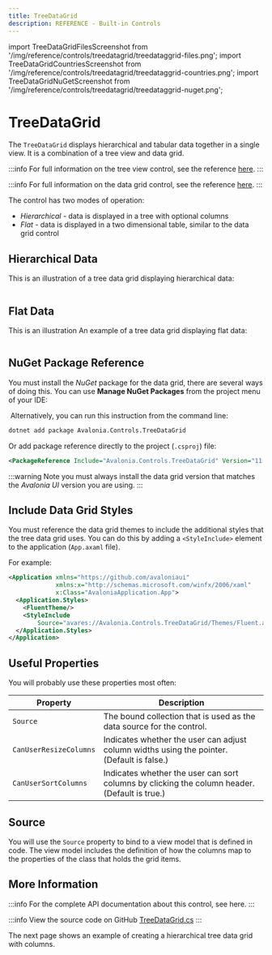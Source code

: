 ```yaml
---
title: TreeDataGrid
description: REFERENCE - Built-in Controls
---
```


import TreeDataGridFilesScreenshot from '/img/reference/controls/treedatagrid/treedataggrid-files.png';
import TreeDataGridCountriesScreenshot from '/img/reference/controls/treedatagrid/treedataggrid-countries.png';
import TreeDataGridNuGetScreenshot from '/img/reference/controls/treedatagrid/treedataggrid-nuget.png';

# TreeDataGrid

The `TreeDataGrid` displays hierarchical and tabular data together in a single view. It is a combination of a tree view and data grid.

:::info
For full information on the tree view control, see the reference [here](../treeview-1.md).
:::

:::info
For full information on the data grid control, see the reference [here](../datagrid/).
:::

The control has two modes of operation:

* _Hierarchical -_ data is displayed in a tree with optional columns
* _Flat -_ data is displayed in a two dimensional table, similar to the data grid control

## Hierarchical Data

This is an illustration of a tree data grid displaying hierarchical data:

<img src={TreeDataGridFilesScreenshot} alt="" />

## Flat Data

This is an illustration An example of  a tree data grid displaying flat data:

<img src={TreeDataGridCountriesScreenshot} alt="" />

## NuGet Package Reference

You must install the _NuGet_ package for the data grid, there are several ways of doing this. You can use **Manage NuGet Packages** from the project menu of your IDE:

<img src={TreeDataGridNuGetScreenshot} alt=""/>
Alternatively,  you can run this instruction from the command line:

```bash
dotnet add package Avalonia.Controls.TreeDataGrid
```

Or add package reference directly to the project (`.csproj`) file:

```xml
<PackageReference Include="Avalonia.Controls.TreeDataGrid" Version="11.0.0" />
```

:::warning
Note you must always install the data grid version that matches the _Avalonia UI_ version you are using.
:::

## Include Data Grid Styles

You must reference the data grid themes to include the additional styles that the tree data grid uses. You can do this by adding a `<StyleInclude>` element to the application (`App.axaml` file).

For example:

```xml
<Application xmlns="https://github.com/avaloniaui"
             xmlns:x="http://schemas.microsoft.com/winfx/2006/xaml"
             x:Class="AvaloniaApplication.App">
  <Application.Styles>
    <FluentTheme/>
    <StyleInclude 
        Source="avares://Avalonia.Controls.TreeDataGrid/Themes/Fluent.axaml"/>
  </Application.Styles>
</Application>
```

## Useful Properties

You will probably use these properties most often:

| Property               | Description                                                                                   |
| ---------------------- | --------------------------------------------------------------------------------------------- |
| `Source`               | The bound collection that is used as the data source for the control.                         |
| `CanUserResizeColumns` | Indicates whether the user can adjust column widths using the pointer. (Default is false.)    |
| `CanUserSortColumns`   | Indicates whether the user can sort columns by clicking the column header. (Default is true.) |

## Source

You will use the `Source` property to bind to a view model that is defined in code. The view model  includes the definition of how the columns map to the properties of the class that holds the grid items.

## More Information

:::info
For the complete API documentation about this control, see here.
:::

:::info
View the source code on GitHub [TreeDataGrid.cs](https://github.com/AvaloniaUI/Avalonia.Controls.TreeDataGrid)
:::

The next page shows an example of creating a hierarchical tree data grid with columns.
